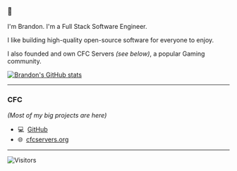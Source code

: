 ### 👋

I'm Brandon. I'm a Full Stack Software Engineer.

I like building high-quality open-source software for everyone to enjoy.


I also founded and own CFC Servers _(see below)_, a popular Gaming community.

[![Brandon's GitHub stats](https://github-readme-stats.vercel.app/api?username=brandonsturgeon&count_private=true)](https://github.com/anuraghazra/github-readme-stats)


 ***
 
 ### CFC
 _(Most of my big projects are here)_
 - 💻  [GitHub](https://www.github.com/cfc-servers)
 - 🌐  [cfcservers.org](https://cfcservers.org)  

***

<img alt="Visitors" src="https://visitor-badge.laobi.icu/badge?page_id=brandonsturgeon"/>
